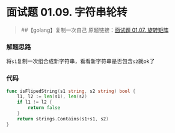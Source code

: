 # 面试题 01.09. 字符串轮转
> ##【golang】复制一次自己
> 原题链接：[面试题 01.07. 旋转矩阵](https://leetcode-cn.com/problems/rotate-matrix-lcci)

### 解题思路
将``s1``复制一次组合成新字符串，看看新字符串是否包含``s2``就ok了
### 代码
```go
func isFlipedString(s1 string, s2 string) bool {
	l1, l2 := len(s1), len(s2)
	if l1 != l2 {
		return false
	}
	return strings.Contains(s1+s1, s2)
}
```
